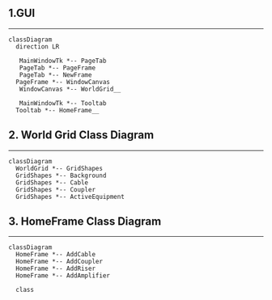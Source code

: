 ## 1.GUI
___

```mermaid
classDiagram
  direction LR

   MainWindowTk *-- PageTab
   PageTab *-- PageFrame
   PageTab *-- NewFrame
  PageFrame *-- WindowCanvas
   WindowCanvas *-- WorldGrid__

   MainWindowTk *-- Tooltab
  Tooltab *-- HomeFrame__

```
## 2. World Grid Class Diagram
___

```mermaid
classDiagram
  WorldGrid *-- GridShapes
  GridShapes *-- Background
  GridShapes *-- Cable
  GridShapes *-- Coupler
  GridShapes *-- ActiveEquipment
```
## 3. HomeFrame Class Diagram
___
```mermaid
classDiagram
  HomeFrame *-- AddCable
  HomeFrame *-- AddCoupler
  HomeFrame *-- AddRiser
  HomeFrame *-- AddAmplifier

  class 
```

